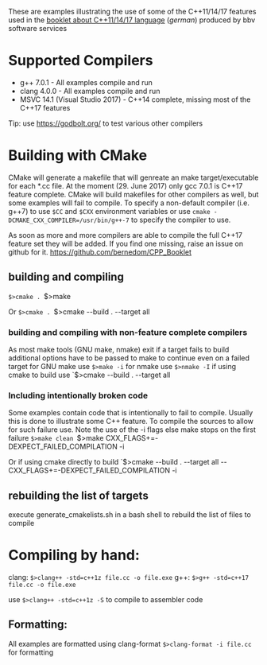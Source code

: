 These are examples illustrating the use of some of the C++11/14/17 features used in the [booklet about C++11/14/17 language](https://www.bbv.ch/de/index.php/?option=com_content&view=article&id=186&Itemid=361#c-11-14-sprach-und-standard-library-erweiterungen) (*german*) produced by bbv software services

# Supported Compilers

 * g++ 7.0.1 - All examples compile and run
 * clang 4.0.0 - All examples compile and run
 * MSVC 14.1 (Visual Studio 2017) - C++14 complete, missing most of the C++17 features 
 

Tip: use  https://godbolt.org/ to test various other compilers


# Building with CMake
CMake will generate a makefile that will genreate an make target/executable for each *.cc file. At the moment (29. June 2017) only gcc 7.0.1 is C++17 feature complete. CMake will build makefiles for other compilers as well, but some examples will fail to compile.
To specify a non-default compiler (i.e. g++7) to use  `$CC` and `$CXX` environment variables or use `cmake -DCMAKE_CXX_COMPILER=/usr/bin/g++-7` to specify the compiler to use.

As soon as more and more compilers are able to compile the full C++17 feature set they will be added.
If you find one missing, raise an issue on github for it. https://github.com/bernedom/CPP_Booklet

## building and compiling
`$>cmake .
`$>make

Or 
`$>cmake .
`$>cmake --build . --target all 

### building and compiling with non-feature complete compilers
As most make tools (GNU make, nmake) exit if a target fails to build additional options have to be passed to make to continue even on a failed target
for GNU make use `$>make -i` for nmake use `$>nmake -I` if using cmake to build use `$>cmake --build . --target all 

### Including intentionally broken code
Some examples contain code that is intentionally to fail to compile. Usually this is done to illustrate some C++ feature. To compile the sources to allow for such failure use. Note the use of the -i flags else make stops on the first failure
`$>make clean
`$>make CXX_FLAGS+=-DEXPECT_FAILED_COMPILATION -i

Or if using cmake directly to build
`$>cmake --build . --target all -- CXX_FLAGS+=-DEXPECT_FAILED_COMPILATION -i 

## rebuilding the list of targets 
execute generate_cmakelists.sh in a bash shell to rebuild the list of files to compile 

# Compiling by hand:
clang: `$>clang++ -std=c++1z file.cc -o file.exe`
g++: `$>g++ -std=c++17 file.cc -o file.exe`

use `$>clang++ -std=c++1z -S` to compile to assembler code

## Formatting:
All examples are formatted using clang-format
`$>clang-format -i file.cc` for formatting


